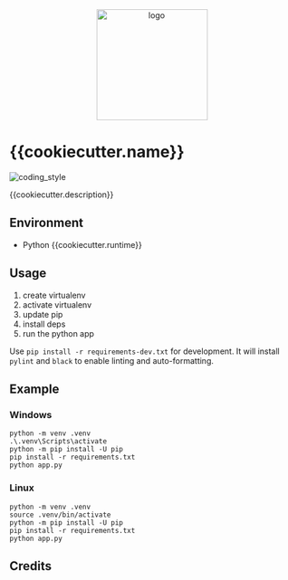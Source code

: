 <div align="center">
    <img src="{{cookiecutter.img}}" alt="logo" height="196">
</div>

# {{cookiecutter.name}}

![coding_style](https://img.shields.io/badge/code%20style-black-000000.svg)

{{cookiecutter.description}}

## Environment

- Python {{cookiecutter.runtime}}

## Usage

1. create virtualenv
2. activate virtualenv
3. update pip
4. install deps
5. run the python app

Use `pip install -r requirements-dev.txt` for development.
It will install `pylint` and `black` to enable linting and auto-formatting.

## Example

### Windows

    python -m venv .venv
    .\.venv\Scripts\activate
    python -m pip install -U pip
    pip install -r requirements.txt
    python app.py

### Linux

    python -m venv .venv
    source .venv/bin/activate
    python -m pip install -U pip
    pip install -r requirements.txt
    python app.py

## Credits
